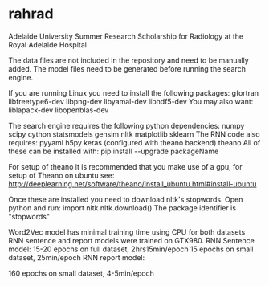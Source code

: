 # rahrad
Adelaide University Summer Research Scholarship for Radiology at the Royal Adelaide Hospital

The data files are not included in the repository and need to be manually added.
The model files need to be generated before running the search engine.

If you are running Linux you need to install the following packages:
  gfortran
  libfreetype6-dev
  libpng-dev
  libyamal-dev
  libhdf5-dev
You may also want:
  liblapack-dev
  libopenblas-dev

The search engine requires the following python dependencies:
  numpy
  scipy
  cython
  statsmodels
  gensim
  nltk
  matplotlib
  sklearn
The RNN code also requires:
  pyyaml
  h5py
  keras (configured with theano backend)
  theano
All of these can be installed with:
  pip install --upgrade packageName

For setup of theano it is recommended that you make use of a gpu, for setup of Theano on ubuntu see:
  http://deeplearning.net/software/theano/install_ubuntu.html#install-ubuntu

Once these are installed you need to download nltk's stopwords.
Open python and run:
  import nltk
  nltk.download()
The package identifier is "stopwords"

Word2Vec model has minimal training time using CPU for both datasets
RNN sentence and report models were trained on GTX980.
RNN Sentence model:
  15-20 epochs on full dataset, 2hrs15min/epoch
  15 epochs on small dataset, 25min/epoch
RNN report model:

  160 epochs on small dataset, 4-5min/epoch
